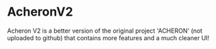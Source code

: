 # AcheronV2
Acheron V2 is a better version of the original project 'ACHERON' (not uploaded to github) that contains more features and a much cleaner UI!
